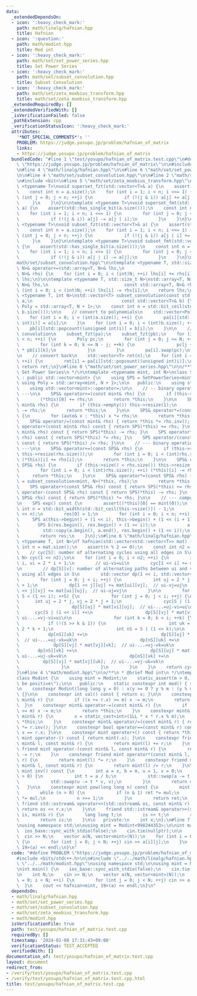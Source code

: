 ```yaml
---
data:
  _extendedDependsOn:
  - icon: ':heavy_check_mark:'
    path: math/linalg/hafnian.hpp
    title: Hafnian
  - icon: ':question:'
    path: math/modint.hpp
    title: Mod int
  - icon: ':heavy_check_mark:'
    path: math/set/set_power_series.hpp
    title: Set Power Series
  - icon: ':heavy_check_mark:'
    path: math/set/subset_convolution.hpp
    title: Subset Convolution
  - icon: ':heavy_check_mark:'
    path: math/set/zeta_moebius_transform.hpp
    title: math/set/zeta_moebius_transform.hpp
  _extendedRequiredBy: []
  _extendedVerifiedWith: []
  _isVerificationFailed: false
  _pathExtension: cpp
  _verificationStatusIcon: ':heavy_check_mark:'
  attributes:
    '*NOT_SPECIAL_COMMENTS*': ''
    PROBLEM: https://judge.yosupo.jp/problem/hafnian_of_matrix
    links:
    - https://judge.yosupo.jp/problem/hafnian_of_matrix
  bundledCode: "#line 1 \"test/yosupo/hafnian_of_matrix.test.cpp\"\n#define PROBLEM\
    \ \"https://judge.yosupo.jp/problem/hafnian_of_matrix\"\n\n#include <bits/stdc++.h>\n\
    \n#line 4 \"math/linalg/hafnian.hpp\"\n\n#line 6 \"math/set/set_power_series.hpp\"\
    \n\n#line 4 \"math/set/subset_convolution.hpp\"\n\n#line 2 \"math/set/zeta_moebius_transform.hpp\"\
    \n#include <bit>\n#line 5 \"math/set/zeta_moebius_transform.hpp\"\n\ntemplate\
    \ <typename T>\nvoid superset_fzt(std::vector<T>& a) {\n    assert(std::has_single_bit(a.size()));\n\
    \    const int n = a.size();\n    for (int i = 1; i < n; i <<= 1) {\n        for\
    \ (int j = 0; j < n; ++j) {\n            if (!(j & i)) a[j] += a[j | i];\n   \
    \     }\n    }\n}\n\ntemplate <typename T>\nvoid superset_fmt(std::vector<T>&\
    \ a) {\n    assert(std::has_single_bit(a.size()));\n    const int n = a.size();\n\
    \    for (int i = 1; i < n; i <<= 1) {\n        for (int j = 0; j < n; ++j) {\n\
    \            if (!(j & i)) a[j] -= a[j | i];\n        }\n    }\n}\n\ntemplate\
    \ <typename T>\nvoid subset_fzt(std::vector<T>& a) {\n    assert(std::has_single_bit(a.size()));\n\
    \    const int n = a.size();\n    for (int i = 1; i < n; i <<= 1) {\n        for\
    \ (int j = 0; j < n; ++j) {\n            if (!(j & i)) a[j | i] += a[j];\n   \
    \     }\n    }\n}\n\ntemplate <typename T>\nvoid subset_fmt(std::vector<T>& a)\
    \ {\n    assert(std::has_single_bit(a.size()));\n    const int n = a.size();\n\
    \    for (int i = 1; i < n; i <<= 1) {\n        for (int j = 0; j < n; ++j) {\n\
    \            if (!(j & i)) a[j | i] -= a[j];\n        }\n    }\n}\n#line 6 \"\
    math/set/subset_convolution.hpp\"\n\ntemplate <typename T, std::size_t N>\nstd::array<T,\
    \ N>& operator+=(std::array<T, N>& lhs,\n                             const std::array<T,\
    \ N>& rhs) {\n    for (int i = 0; i < (int)N; ++i) lhs[i] += rhs[i];\n    return\
    \ lhs;\n}\n\ntemplate <typename T, std::size_t N>\nstd::array<T, N>& operator-=(std::array<T,\
    \ N>& lhs,\n                             const std::array<T, N>& rhs) {\n    for\
    \ (int i = 0; i < (int)N; ++i) lhs[i] -= rhs[i];\n    return lhs;\n}\n\ntemplate\
    \ <typename T, int N>\nstd::vector<T> subset_convolution(const std::vector<T>&\
    \ a,\n                                  const std::vector<T>& b) {\n    using\
    \ Poly = std::array<T, N + 1>;\n    const int n = std::bit_ceil(std::max(a.size(),\
    \ b.size()));\n\n    // convert to polynomials\n    std::vector<Poly> pa(n), pb(n);\n\
    \    for (int i = 0; i < (int)a.size(); ++i) {\n        pa[i][std::popcount((unsigned\
    \ int)i)] = a[i];\n    }\n    for (int i = 0; i < (int)b.size(); ++i) {\n    \
    \    pb[i][std::popcount((unsigned int)i)] = b[i];\n    }\n\n    // bitwise or\
    \ convolution\n    subset_fzt(pa);\n    subset_fzt(pb);\n    for (int i = 0; i\
    \ < n; ++i) {\n        Poly pc;\n        for (int j = 0; j <= N; ++j) {\n    \
    \        for (int k = 0; k <= N - j; ++k) {\n                pc[j + k] += pa[i][j]\
    \ * pb[i][k];\n            }\n        }\n        pa[i].swap(pc);\n    }\n    subset_fmt(pa);\n\
    \n    // convert back\n    std::vector<T> ret(n);\n    for (int i = 0; i < n;\
    \ ++i) {\n        ret[i] = pa[i][std::popcount((unsigned int)i)];\n    }\n   \
    \ return ret;\n}\n#line 8 \"math/set/set_power_series.hpp\"\n\n/**\n * @brief\
    \ Set Power Series\n */\n\ntemplate <typename mint, int N>\nclass SetPowerSeries\
    \ : public std::vector<mint> {\n    using SPS = SetPowerSeries<mint, N>;\n   \
    \ using Poly = std::array<mint, N + 1>;\n\n   public:\n    using std::vector<mint>::vector;\n\
    \    using std::vector<mint>::operator=;\n\n    // -- binary operation with scalar\
    \ ---\n\n    SPS& operator+=(const mint& rhs) {\n        if (this->empty()) this->resize(1);\n\
    \        (*this)[0] += rhs;\n        return *this;\n    }\n\n    SPS& operator-=(const\
    \ mint& rhs) {\n        if (this->empty()) this->resize(1);\n        (*this)[0]\
    \ -= rhs;\n        return *this;\n    }\n\n    SPS& operator*=(const mint& rhs)\
    \ {\n        for (auto& x : *this) x *= rhs;\n        return *this;\n    }\n\n\
    \    SPS& operator/=(const mint& rhs) { return *this *= rhs.inv(); }\n\n    SPS\
    \ operator+(const mint& rhs) const { return SPS(*this) += rhs; }\n    SPS operator-(const\
    \ mint& rhs) const { return SPS(*this) -= rhs; }\n    SPS operator*(const mint&\
    \ rhs) const { return SPS(*this) *= rhs; }\n    SPS operator/(const mint& rhs)\
    \ const { return SPS(*this) /= rhs; }\n\n    // --- binary operation with SPS\
    \ ---\n\n    SPS& operator+=(const SPS& rhs) {\n        if (this->size() < rhs.size())\
    \ this->resize(rhs.size());\n        for (int i = 0; i < (int)rhs.size(); ++i)\
    \ (*this)[i] += rhs[i];\n        return *this;\n    }\n\n    SPS& operator-=(const\
    \ SPS& rhs) {\n        if (this->size() < rhs.size()) this->resize(rhs.size());\n\
    \        for (int i = 0; i < (int)rhs.size(); ++i) (*this)[i] -= rhs[i];\n   \
    \     return *this;\n    }\n\n    SPS& operator*=(const SPS& rhs) {\n        *this\
    \ = subset_convolution<mint, N>(*this, rhs);\n        return *this;\n    }\n\n\
    \    SPS operator+(const SPS& rhs) const { return SPS(*this) += rhs; }\n    SPS\
    \ operator-(const SPS& rhs) const { return SPS(*this) -= rhs; }\n    SPS operator*(const\
    \ SPS& rhs) const { return SPS(*this) *= rhs; }\n\n    // --- compositions ---\n\
    \n    SPS exp() const {\n        assert((*this)[0] == mint(0));\n        const\
    \ int n = std::bit_width(std::bit_ceil(this->size())) - 1;\n        SPS res(1\
    \ << n);\n        res[0] = 1;\n        for (int i = 0; i < n; ++i) {\n       \
    \     SPS a(this->begin() + (1 << i), this->begin() + (1 << (i + 1)));\n     \
    \       SPS b(res.begin(), res.begin() + (1 << i));\n            a *= b;\n   \
    \         std::copy(a.begin(), a.end(), res.begin() + (1 << i));\n        }\n\
    \        return res;\n    }\n};\n#line 6 \"math/linalg/hafnian.hpp\"\n\ntemplate\
    \ <typename T, int N>\nT hafnian(std::vector<std::vector<T>> mat) {\n    const\
    \ int n = mat.size();\n    assert(n % 2 == 0);\n    const int n2 = n / 2;\n\n\
    \    // cyc[S]: number of alternating cycles using all edges in S\n    SetPowerSeries<T,\
    \ N> cyc(1 << n2);\n\n    for (int i = 0; i < n2; ++i) {\n        int ui = 2 *\
    \ i, vi = 2 * i + 1;\n        // ui-vi=ui\n        cyc[1 << i] += mat[ui][vi];\n\
    \n        // dp[S][v]: number of alternating paths between ui and v\n        //\
    \ using all edges in S\n        std::vector dp(1 << i, std::vector<T>(2 * i));\n\
    \        for (int j = 0; j < i; ++j) {\n            int uj = 2 * j, vj = 2 * j\
    \ + 1;\n            dp[1 << j][uj] += mat[ui][vj];  // ui-vj=uj\n            dp[1\
    \ << j][vj] += mat[ui][uj];  // ui-uj=vj\n        }\n\n        for (int S = 0;\
    \ S < (1 << i); ++S) {\n            for (int j = 0; j < i; ++j) {\n          \
    \      int uj = 2 * j, vj = 2 * j + 1;\n                cyc[S | (1 << i)] +=\n\
    \                    dp[S][uj] * mat[vi][uj];  // ui-...=uj-vi=ui\n          \
    \      cyc[S | (1 << i)] +=\n                    dp[S][vj] * mat[vi][vj];  //\
    \ ui-...=vj-vi=ui\n\n                for (int k = 0; k < i; ++k) {\n         \
    \           if (!(S >> k & 1)) {\n                        int uk = 2 * k, vk =\
    \ 2 * k + 1;\n                        int nS = S | (1 << k);\n\n             \
    \           dp[nS][uk] +=\n                            dp[S][uj] * mat[uj][vk];\
    \  // ui-...=uj-vk=uk\n                        dp[nS][uk] +=\n               \
    \             dp[S][vj] * mat[vj][vk];  // ui-...=vj-vk=uk\n                 \
    \       dp[nS][vk] +=\n                            dp[S][uj] * mat[uj][uk];  //\
    \ ui-...=uj-uk=vk\n                        dp[nS][vk] +=\n                   \
    \         dp[S][vj] * mat[vj][uk];  // ui-...=vj-uk=vk\n                    }\n\
    \                }\n            }\n        }\n    }\n    return cyc.exp().back();\n\
    }\n#line 4 \"math/modint.hpp\"\n\n/**\n * @brief Mod int\n */\ntemplate <int m>\n\
    class Modint {\n    using mint = Modint;\n    static_assert(m > 0, \"Modulus must\
    \ be positive\");\n\n   public:\n    static constexpr int mod() { return m; }\n\
    \n    constexpr Modint(long long y = 0) : x(y >= 0 ? y % m : (y % m + m) % m)\
    \ {}\n\n    constexpr int val() const { return x; }\n\n    constexpr mint& operator+=(const\
    \ mint& r) {\n        if ((x += r.x) >= m) x -= m;\n        return *this;\n  \
    \  }\n    constexpr mint& operator-=(const mint& r) {\n        if ((x += m - r.x)\
    \ >= m) x -= m;\n        return *this;\n    }\n    constexpr mint& operator*=(const\
    \ mint& r) {\n        x = static_cast<int>(1LL * x * r.x % m);\n        return\
    \ *this;\n    }\n    constexpr mint& operator/=(const mint& r) { return *this\
    \ *= r.inv(); }\n\n    constexpr bool operator==(const mint& r) const { return\
    \ x == r.x; }\n\n    constexpr mint operator+() const { return *this; }\n    constexpr\
    \ mint operator-() const { return mint(-x); }\n\n    constexpr friend mint operator+(const\
    \ mint& l, const mint& r) {\n        return mint(l) += r;\n    }\n    constexpr\
    \ friend mint operator-(const mint& l, const mint& r) {\n        return mint(l)\
    \ -= r;\n    }\n    constexpr friend mint operator*(const mint& l, const mint&\
    \ r) {\n        return mint(l) *= r;\n    }\n    constexpr friend mint operator/(const\
    \ mint& l, const mint& r) {\n        return mint(l) /= r;\n    }\n\n    constexpr\
    \ mint inv() const {\n        int a = x, b = m, u = 1, v = 0;\n        while (b\
    \ > 0) {\n            int t = a / b;\n            std::swap(a -= t * b, b);\n\
    \            std::swap(u -= t * v, v);\n        }\n        return mint(u);\n \
    \   }\n\n    constexpr mint pow(long long n) const {\n        mint ret(1), mul(x);\n\
    \        while (n > 0) {\n            if (n & 1) ret *= mul;\n            mul\
    \ *= mul;\n            n >>= 1;\n        }\n        return ret;\n    }\n\n   \
    \ friend std::ostream& operator<<(std::ostream& os, const mint& r) {\n       \
    \ return os << r.x;\n    }\n\n    friend std::istream& operator>>(std::istream&\
    \ is, mint& r) {\n        long long t;\n        is >> t;\n        r = mint(t);\n\
    \        return is;\n    }\n\n   private:\n    int x;\n};\n#line 7 \"test/yosupo/hafnian_of_matrix.test.cpp\"\
    \nusing namespace std;\n\nusing mint = Modint<998244353>;\n\nint main() {\n  \
    \  ios_base::sync_with_stdio(false);\n    cin.tie(nullptr);\n\n    int N;\n  \
    \  cin >> N;\n    vector a(N, vector<mint>(N));\n    for (int i = 0; i < N; ++i)\
    \ {\n        for (int j = 0; j < N; ++j) cin >> a[i][j];\n    }\n    cout << hafnian<mint,\
    \ 19>(a) << endl;\n}\n"
  code: "#define PROBLEM \"https://judge.yosupo.jp/problem/hafnian_of_matrix\"\n\n\
    #include <bits/stdc++.h>\n\n#include \"../../math/linalg/hafnian.hpp\"\n#include\
    \ \"../../math/modint.hpp\"\nusing namespace std;\n\nusing mint = Modint<998244353>;\n\
    \nint main() {\n    ios_base::sync_with_stdio(false);\n    cin.tie(nullptr);\n\
    \n    int N;\n    cin >> N;\n    vector a(N, vector<mint>(N));\n    for (int i\
    \ = 0; i < N; ++i) {\n        for (int j = 0; j < N; ++j) cin >> a[i][j];\n  \
    \  }\n    cout << hafnian<mint, 19>(a) << endl;\n}\n"
  dependsOn:
  - math/linalg/hafnian.hpp
  - math/set/set_power_series.hpp
  - math/set/subset_convolution.hpp
  - math/set/zeta_moebius_transform.hpp
  - math/modint.hpp
  isVerificationFile: true
  path: test/yosupo/hafnian_of_matrix.test.cpp
  requiredBy: []
  timestamp: '2024-01-08 17:31:43+09:00'
  verificationStatus: TEST_ACCEPTED
  verifiedWith: []
documentation_of: test/yosupo/hafnian_of_matrix.test.cpp
layout: document
redirect_from:
- /verify/test/yosupo/hafnian_of_matrix.test.cpp
- /verify/test/yosupo/hafnian_of_matrix.test.cpp.html
title: test/yosupo/hafnian_of_matrix.test.cpp
---
```

